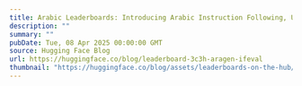 ```yaml
---
title: Arabic Leaderboards: Introducing Arabic Instruction Following, Updating AraGen, and More
description: ""
summary: ""
pubDate: Tue, 08 Apr 2025 00:00:00 GMT
source: Hugging Face Blog
url: https://huggingface.co/blog/leaderboard-3c3h-aragen-ifeval
thumbnail: "https://huggingface.co/blog/assets/leaderboards-on-the-hub/thumbnail_3c3h_aragen.png"
---
```


